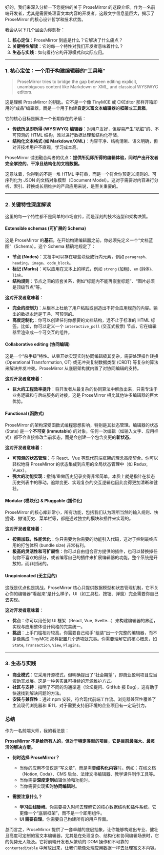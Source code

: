 好的，我们来深入分析一下您提供的关于 ProseMirror 的这段介绍。作为一名前端开发者，尤其是需要处理富文本内容的开发者，这段文字信息量巨大，揭示了 ProseMirror 的核心设计哲学和技术优势。

我会从以下几个层面为你剖析：

1.  **核心定位**：ProseMirror 到底是什么？它解决了什么痛点？
2.  **关键特性解读**：它的每一个特性对我们开发者意味着什么？
3.  **生态与实践**：如何看待它的开源模式和实际应用。

---

### 1. 核心定位：一个用于构建编辑器的“工具箱”

> ProseMirror tries to bridge the gap between editing explicit, unambiguous content like Markdown or XML, and classical WYSIWYG editors.

这是理解 ProseMirror 的钥匙。它不是一个像 TinyMCE 或 CKEditor 那样开箱即用的“成品”编辑器，而是一个用于构建**自定义富文本编辑器**的**框架**或**工具箱**。

它的核心目标是解决一个长期存在的矛盾：

- **传统所见即所得 (WYSIWYG) 编辑器**：对用户友好，但容易产生“肮脏”的、不可预测的 HTML 结构，难以进行数据处理和结构化存储。
- **结构化文本格式 (如 Markdown/XML)**：内容干净、结构清晰、语义明确，但对非技术用户不直观，学习成本高。

ProseMirror 试图融合两者的优点：**提供所见即所得的编辑体验，同时产出开发者完全掌控的、干净且结构化的文档数据。**

这意味着，你得到的不是一堆 HTML 字符串，而是一个符合你预定义规则的、可序列化为 JSON 的文档对象模型（Document Model）。这对于需要对内容进行分析、索引、转换或长期维护的严肃应用来说，是至关重要的。

---

### 2. 关键特性深度解读

这里的每一个特性都不是简单的市场宣传，而是深刻的技术选型和架构决策。

#### **Extensible schemas (可扩展的 Schema)**

这是 ProseMirror 的**基石**。在开始构建编辑器之前，你必须先定义一个“文档蓝图”（Schema）。这个 Schema 精确地规定了：

- **节点 (Nodes)**：文档中可以存在哪些块级或行内元素，例如 `paragraph`、`heading`、`image`、`code_block`。
- **标记 (Marks)**：可以应用在文本上的样式，例如 `strong` (加粗)、`em` (斜体)、`link`。
- **结构规则**：节点之间的嵌套关系，例如“标题内不能再嵌套标题”、“图片必须是顶级节点”等。

**这对开发者意味着**：

- **完全的控制力**：从根本上杜绝了用户粘贴或创造出不符合应用规范的内容。输出的数据永远是干净、可预测的。
- **高度定制化**：你可以创建任何你想要的文档结构，远不止于标准的 HTML 标签。比如，你可以定义一个 `interactive_poll` (交互式投票) 节点，它在编辑器里渲染成一个可交互的组件。

#### **Collaborative editing (协同编辑)**

这是一个“杀手级”特性。从零开始实现实时协同编辑极其复杂，需要处理操作转换 (Operational Transformation, OT) 或无冲突复制数据类型 (CRDT) 等复杂的算法来解决并发冲突。ProseMirror 从底层架构就内置了对协同编辑的支持。

**这对开发者意味着**：

- **巨大的工程效率提升**：将开发者从最复杂的协同算法中解放出来，只需专注于业务逻辑和与后端服务的对接。这是 ProseMirror 相比其他许多编辑器的巨大优势。

#### **Functional (函数式)**

ProseMirror 的架构深受函数式编程思想影响，特别是其状态管理。编辑器的状态 (State) 是一个**不可变 (immutable)** 的对象。任何一次编辑（如输入文字、应用样式）都不会直接修改当前状态，而是会创建一个包含变更的**新状态**。

**这对开发者意味着**：

- **可预测的状态管理**：与 React、Vue 等现代前端框架的理念高度契合。你可以轻松地将 ProseMirror 的状态集成到应用的全局状态管理中（如 Redux, Vuex）。
- **强大的功能实现**：撤销/重做历史记录变得非常简单，本质上就是指针在状态历史列表中的移动。追踪变更、实现复杂的交互逻辑也因此变得更加清晰和健壮。

#### **Modular (模块化) & Pluggable (插件化)**

ProseMirror 的核心库非常小，所有功能，包括我们认为理所当然的输入规则、快捷键、撤销历史、菜单栏等，都是通过独立的模块和插件来实现的。

**这对开发者意味着**：

- **按需加载，性能优化**：你只需要为你需要的功能引入代码，这对于控制最终应用的打包体积 (bundle size) 非常有利。
- **极高的灵活性和可扩展性**：你可以自由组合官方提供的插件，也可以替换掉任何你不喜欢的部分，或者编写自己的插件来扩展编辑器的功能。整个系统是开放的，而非封闭的。

#### **Unopinionated (无主见的)**

这既是优点也是挑战。ProseMirror 核心只提供数据模型和状态管理机制，它不关心你的编辑器“看起来”是什么样子。UI（如工具栏、按钮、弹窗）完全需要你自己去实现。

**这对开发者意味着**：

- **优点**：你可以用任何 UI 框架（React, Vue, Svelte...）来构建编辑器的界面，实现与应用整体设计风格的完美统一。
- **挑战**：上手门槛相对较高。你需要自己动手“组装”出一个完整的编辑器，而不是像集成 TinyMCE 那样配置几个选项就完事。你需要理解它的核心概念，如 `State`, `Transaction`, `View`, `Plugins`。

---

### 3. 生态与实践

- **商业模式**：它采用开源模式，但明确提出了“社会期望”，即商业盈利项目应当资助其发展。这是一种务实且可持续的开源维护方式。
- **社区与支持**：指明了不同的沟通渠道（论坛提问、GitHub 报 Bug），这有助于快速找到解决问题的方法。
- **安装与兼容性**：通过 npm 安装，符合现代前端工作流。浏览器兼容性覆盖了主流现代浏览器和 IE11，对于需要支持旧环境的企业项目有一定吸引力。

### 总结

作为一名前端大师，我的看法是：

**ProseMirror 不是给所有人的，但对于特定类型的项目，它是目前最强大、最灵活的解决方案。**

- **何时选择 ProseMirror？**

  - 当你的应用不仅仅是“写文章”，而是需要**结构化内容**时。例如：在线文档（Notion, Coda）、CMS 后台、法律文书编辑器、教学课件制作工具等。
  - 当你需要**深度定制**编辑体验和功能时。
  - 当你需要实现**实时协同编辑**时。

- **需要注意什么？**
  - **学习曲线陡峭**。你需要投入时间去理解它的核心数据结构和插件系统。它更像一个“底层框架”，而不是一个即用组件。
  - **UI 需要自理**。你需要自己构建所有的用户界面。

总而言之，ProseMirror 提供了一套卓越的底层抽象，让你能够构建出专业、健壮且高度可定制的富文本编辑器，尤其是在处理复杂、结构化和协同编辑场景时，它的优势无人能及。它将前端开发者从繁琐的 DOM 操作和不可靠的 `contenteditable` 中解放出来，让我们能像处理应用数据一样去处理富文本内容。
